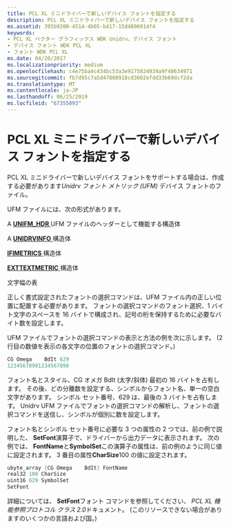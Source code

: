```yaml
---
title: PCL XL ミニドライバーで新しいデバイス フォントを指定する
description: PCL XL ミニドライバーで新しいデバイス フォントを指定する
ms.assetid: 395b9200-4514-4b05-b417-15d4896914f4
keywords:
- PCL XL ベクター グラフィックス WDK Unidrv、デバイス フォント
- デバイス フォント WDK PCL XL
- フォント WDK PCL XL
ms.date: 04/20/2017
ms.localizationpriority: medium
ms.openlocfilehash: c4e75ba4c434bc53a3e9175824939a9f40634971
ms.sourcegitcommit: fb7d95c7a5d47860918cd3602efdd33b69dcf2da
ms.translationtype: MT
ms.contentlocale: ja-JP
ms.lasthandoff: 06/25/2019
ms.locfileid: "67355093"
---
```

# <a name="specifying-new-device-fonts-in-pcl-xl-minidrivers"></a>PCL XL ミニドライバーで新しいデバイス フォントを指定する





PCL XL ミニドライバーで新しいデバイス フォントをサポートする場合は、作成する必要があります*Unidrv フォント メトリック (UFM)* デバイス フォントのファイル。

UFM ファイルには、次の形式があります。

A [ **UNIFM\_HDR** ](https://docs.microsoft.com/windows-hardware/drivers/ddi/content/prntfont/ns-prntfont-_unifm_hdr) UFM ファイルのヘッダーとして機能する構造体

A [ **UNIDRVINFO** ](https://docs.microsoft.com/windows-hardware/drivers/ddi/content/prntfont/ns-prntfont-_unidrvinfo)構造体

[ **IFIMETRICS** ](https://docs.microsoft.com/windows/desktop/api/winddi/ns-winddi-_ifimetrics)構造体

[ **EXTTEXTMETRIC** ](https://docs.microsoft.com/windows-hardware/drivers/ddi/content/prntfont/ns-prntfont-_exttextmetric)構造体

文字幅の表

正しく書式設定されたフォントの選択コマンドは、UFM ファイル内の正しい位置に配置する必要があります。 フォントの選択コマンドのフォント選択、1 バイト文字のスペースを 16 バイトで構成され、記号の桁を保持するために必要なバイト数を設定します。

UFM ファイルでフォントの選択コマンドの表示と方法の例を次に示します。 (2 行目の数値を表示の各文字の位置のフォントの選択コマンド。)

```cpp
CG Omega    BdIt 629
12345678901234567890
```

フォント名とスタイル、CG オメガ BdIt (太字/斜体) 最初の 16 バイトを占有します。 その後、どの分離数を設定する、シンボルからフォント名、単一の空白文字があります。 シンボル セット番号、629 は、最後の 3 バイトを占有します。 Unidrv UFM ファイルでフォントの選択コマンドの解析し、フォントの選択コマンドを送信し、シンボルが個別に数を設定します。

フォント名とシンボル セット番号に必要な 3 つの属性の 2 つでは、前の例で説明した、 **SetFont**演算子で、ドライバーから出力データに表示されます。 次の例では、 **FontName**と**SymbolSet**この演算子の属性は、前の例のように同じ値に設定されます。 3 番目の属性**CharSize**100 の値に設定されます。

```cpp
ubyte_array (CG Omega    BdIt) FontName
real32 100 CharSize
uint16 629 SymbolSet
SetFont
```

詳細については、 **SetFont**フォント コマンドを参照してください、 *PCL XL 機能参照プロトコル クラス 2.0*ドキュメント。 (このリソースできない場合がありますのいくつかの言語および国。)

 

 





